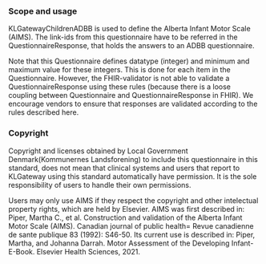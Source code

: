### Scope and usage
KLGatewayChildrenADBB is used to define the Alberta Infant Motor Scale (AIMS). The link-ids from this questionnaire have to be referred in the QuestionnaireResponse, that holds the answers to an ADBB questionnaire.

Note that this Questionnaire defines datatype (integer) and minimum and maximum value for these integers. This is done for each item in the Questionnaire. However, the FHIR-validator is not able to validate a QuestionnaireResponse using these rules (because there is a loose coupling between Questionnaire and QuestionnaireResponse in FHIR). We encourage vendors to ensure that responses are validated according to the rules described here.

### Copyright
Copyright and licenses obtained by Local Government Denmark(Kommunernes Landsforening) to include this questionnaire in this standard, does not mean that clinical systems and users that report to KLGateway using this standard automatically have permission. It is the sole responsibility of users to handle their own permissions.

Users may only use AIMS if they respect the copyright and other intelectual property rights, which are held by Elsevier. AIMS was first described in: Piper, Martha C., et al. Construction and validation of the Alberta Infant Motor Scale (AIMS). Canadian journal of public health= Revue canadienne de sante publique 83 (1992): S46-50. Its current use is described in: Piper, Martha, and Johanna Darrah. Motor Assessment of the Developing Infant-E-Book. Elsevier Health Sciences, 2021.